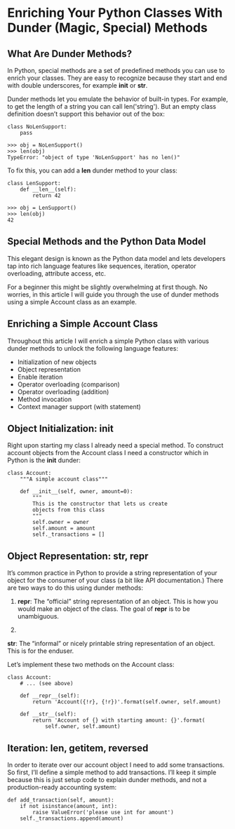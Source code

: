 # Enriching Your Python Classes With Dunder (Magic, Special) Methods

## What Are Dunder Methods?

In Python, special methods are a set of predefined methods you can use to enrich your classes. They are easy to recognize because they start and end with double underscores, for example __init__ or __str__.

Dunder methods let you emulate the behavior of built-in types. For example, to get the length of a string you can call len('string'). But an empty class definition doesn’t support this behavior out of the box:

    class NoLenSupport:
        pass

    >>> obj = NoLenSupport()
    >>> len(obj)
    TypeError: "object of type 'NoLenSupport' has no len()"

To fix this, you can add a __len__ dunder method to your class:

    class LenSupport:
        def __len__(self):
            return 42

    >>> obj = LenSupport()
    >>> len(obj)
    42

## Special Methods and the Python Data Model

This elegant design is known as the Python data model and lets developers tap into rich language features like sequences, iteration, operator overloading, attribute access, etc.

For a beginner this might be slightly overwhelming at first though. No worries, in this article I will guide you through the use of dunder methods using a simple Account class as an example.

## Enriching a Simple Account Class

Throughout this article I will enrich a simple Python class with various dunder methods to unlock the following language features:

* Initialization of new objects
* Object representation
* Enable iteration
* Operator overloading (comparison)
* Operator overloading (addition)
* Method invocation
* Context manager support (with statement)

## Object Initialization: __init__

Right upon starting my class I already need a special method. To construct account objects from the Account class I need a constructor which in Python is the __init__ dunder:

    class Account:
        """A simple account class"""

        def __init__(self, owner, amount=0):
            """
            This is the constructor that lets us create
            objects from this class
            """
            self.owner = owner
            self.amount = amount
            self._transactions = []

## Object Representation: __str__, __repr__

It’s common practice in Python to provide a string representation of your object for the consumer of your class (a bit like API documentation.) There are two ways to do this using dunder methods:

1. __repr__: The “official” string representation of an object. This is how you would make an object of the class. The goal of __repr__ is to be unambiguous.

2. 

__str__: The “informal” or nicely printable string representation of an object. This is for the enduser.

Let’s implement these two methods on the Account class:

    class Account:
        # ... (see above)

        def __repr__(self):
            return 'Account({!r}, {!r})'.format(self.owner, self.amount)

        def __str__(self):
            return 'Account of {} with starting amount: {}'.format(
                self.owner, self.amount)


## Iteration: __len__, __getitem__, __reversed__

In order to iterate over our account object I need to add some transactions. So first, I’ll define a simple method to add transactions. I’ll keep it simple because this is just setup code to explain dunder methods, and not a production-ready accounting system:

    def add_transaction(self, amount):
        if not isinstance(amount, int):
            raise ValueError('please use int for amount')
        self._transactions.append(amount)